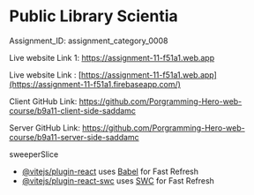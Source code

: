 # Public Library Scientia

Assignment_ID: assignment_category_0008

Live website Link 1: https://assignment-11-f51a1.web.app

Live website Link : [https://assignment-11-f51a1.web.app](https://assignment-11-f51a1.firebaseapp.com/)

Client GitHub Link: https://github.com/Porgramming-Hero-web-course/b9a11-client-side-saddamc

Server GitHub Link: https://github.com/Porgramming-Hero-web-course/b9a11-server-side-saddamc

sweeperSlice 


- [@vitejs/plugin-react](https://github.com/vitejs/vite-plugin-react/blob/main/packages/plugin-react/README.md) uses [Babel](https://babeljs.io/) for Fast Refresh
- [@vitejs/plugin-react-swc](https://github.com/vitejs/vite-plugin-react-swc) uses [SWC](https://swc.rs/) for Fast Refresh
